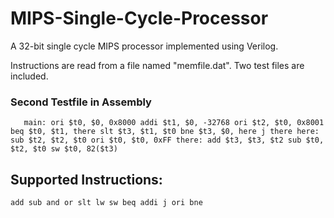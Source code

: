 # MIPS-Single-Cycle-Processor

A 32-bit single cycle MIPS processor implemented using Verilog.

Instructions are read from a file named "memfile.dat". Two test files are included.

### Second Testfile in Assembly
`    main: ori $t0, $0, 0x8000
         addi $t1, $0, -32768
         ori $t2, $t0, 0x8001
         beq $t0, $t1, there
         slt $t3, $t1, $t0
         bne $t3, $0, here
         j there
     here: sub $t2, $t2, $t0
         ori $t0, $t0, 0xFF
     there: add $t3, $t3, $t2
         sub $t0, $t2, $t0
         sw $t0, 82($t3)
`

## Supported Instructions:
`
  add
  sub
  and
  or
  slt
  lw
  sw
  beq
  addi
  j
  ori
  bne
`
  
